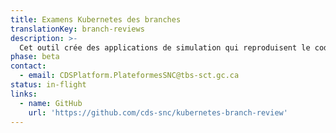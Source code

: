 ```yaml
---
title: Examens Kubernetes des branches
translationKey: branch-reviews
description: >-
  Cet outil crée des applications de simulation qui reproduisent le code sur une branche Git à l’aide d’un cluster Kubernetes isolé. Cela permet de tester et de passer en examen une application dans un environnement interactif.
phase: beta
contact:
  - email: CDSPlatform.PlateformesSNC@tbs-sct.gc.ca
status: in-flight
links:
  - name: GitHub
    url: 'https://github.com/cds-snc/kubernetes-branch-review'
---
```


